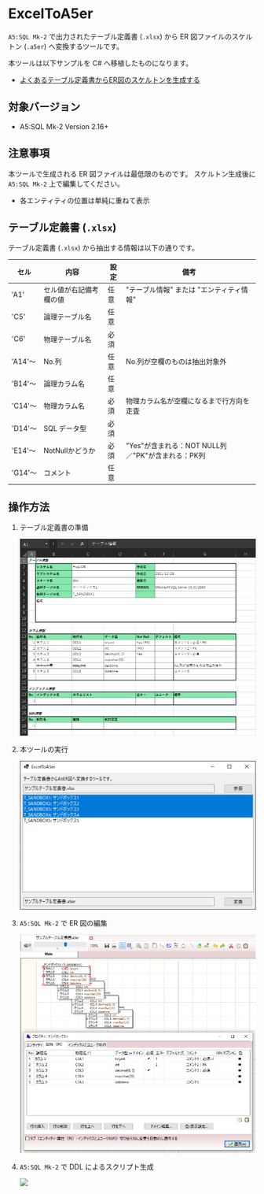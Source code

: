 # ExcelToA5er
`A5:SQL Mk-2` で出力されたテーブル定義書 (`.xlsx`) から ER 図ファイルのスケルトン (`.a5er`) へ変換するツールです。

本ツールは以下サンプルを C# へ移植したものになります。
* [よくあるテーブル定義書からER図のスケルトンを生成する](https://a5m2.mmatsubara.com/tips/er_skeleton/)

## 対象バージョン

* A5:SQL Mk-2 Version 2.16+

## 注意事項

本ツールで生成される ER 図ファイルは最低限のものです。
スケルトン生成後に `A5:SQL Mk-2` 上で編集してください。

* 各エンティティの位置は単純に重ねて表示

## テーブル定義書 (`.xlsx`)

テーブル定義書 (`.xlsx`) から抽出する情報は以下の通りです。

|  セル   |          内容          | 設定 |                       備考                        |
| ------- | ---------------------- | ---- | ------------------------------------------------- |
| 'A1'    | セル値が右記備考欄の値 | 任意 | "テーブル情報" または "エンティティ情報"          |
| 'C5'    | 論理テーブル名         | 任意 |                                                   |
| 'C6'    | 物理テーブル名         | 必須 |                                                   |
| 'A14'～ | No.列                  | 任意 | No.列が空欄のものは抽出対象外                     |
| 'B14'～ | 論理カラム名           | 任意 |                                                   |
| 'C14'～ | 物理カラム名           | 必須 | 物理カラム名が空欄になるまで行方向を走査          |
| 'D14'～ | SQL データ型           | 必須 |                                                   |
| 'E14'～ | NotNullかどうか        | 必須 | "Yes"が含まれる：NOT NULL列／"PK"が含まれる：PK列 |
| 'G14'～ | コメント               | 任意 |                                                   |


## 操作方法

1. テーブル定義書の準備

    ![](doc/テーブル定義書イメージ.png)

2. 本ツールの実行

    ![](doc/画面イメージ.png)

3. `A5:SQL Mk-2` で ER 図の編集

    ![](doc/生成直後のER図.png)

4. `A5:SQL Mk-2` で DDL によるスクリプト生成

    ![](doc/スクリプト生成.png)
